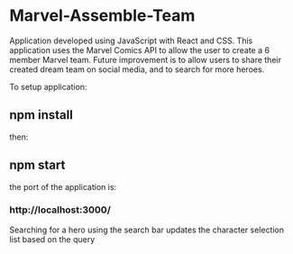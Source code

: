 # Marvel-Assemble-Team
Application developed using JavaScript with React and CSS. 
This application uses the Marvel Comics API to allow the user to create a 6 member Marvel team. Future improvement is to allow users to share their created dream team on social media, and to search for more heroes.

To setup application:
## npm install

then: 
## npm start

the port of the application is:
### http://localhost:3000/

Searching for a hero using the search bar updates the character selection list based on the query
